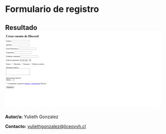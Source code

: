 # Formulario de registro

## Resultado ![alt text](resources/resultado.png)



**Autor/a:** Yulieth Gonzalez

**Contacto:** yuliethgonzalez@liceovvh.cl